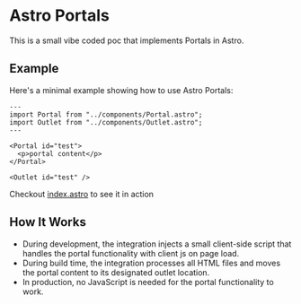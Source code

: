 # Astro Portals

This is a small vibe coded poc that implements Portals in Astro.

## Example

Here's a minimal example showing how to use Astro Portals:

```astro
---
import Portal from "../components/Portal.astro";
import Outlet from "../components/Outlet.astro";
---

<Portal id="test">
  <p>portal content</p>
</Portal>

<Outlet id="test" />
```

Checkout [index.astro](/src/pages/index.astro) to see it in action

## How It Works

- During development, the integration injects a small client-side script that handles the portal functionality with client js on page load.
- During build time, the integration processes all HTML files and moves the portal content to its designated outlet location.
- In production, no JavaScript is needed for the portal functionality to work.
